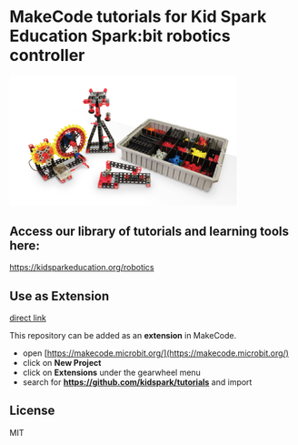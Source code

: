 # MakeCode tutorials for Kid Spark Education Spark:bit robotics controller
<img src="https://github.com/KidSpark/tutorials/blob/master/assets/stem-pathways-lab.png?raw=true" alt="STEM Pathways Lab" width="400"/>


## Access our library of tutorials and learning tools here:
https://kidsparkeducation.org/robotics


## Use as Extension

[direct link](https://makecode.microbit.org/#tutorial:github:kidspark/tutorials/tutorial_1)

This repository can be added as an **extension** in MakeCode.

* open [https://makecode.microbit.org/](https://makecode.microbit.org/)
* click on **New Project**
* click on **Extensions** under the gearwheel menu
* search for **https://github.com/kidspark/tutorials** and import


## License

MIT
